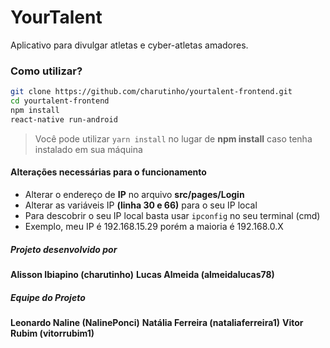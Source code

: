 # YourTalent

Aplicativo para divulgar atletas e cyber-atletas amadores.

### Como utilizar?

```sh
git clone https://github.com/charutinho/yourtalent-frontend.git
cd yourtalent-frontend
npm install
react-native run-android
```
> Você pode utilizar ```yarn install``` no lugar de **npm install** caso tenha instalado em sua máquina

#### Alterações necessárias para o funcionamento
 - Alterar o endereço de **IP** no arquivo **src/pages/Login**
 - Alterar as variáveis IP **(linha 30 e 66)** para o seu IP local
 - Para descobrir o seu IP local basta usar ```ipconfig``` no seu terminal (cmd)
 - Exemplo, meu IP é 192.168.15.29 porém a maioria é 192.168.0.X

##### Projeto desenvolvido por
**Alisson Ibiapino (charutinho)**
**Lucas Almeida (almeidalucas78)**

##### Equipe do Projeto
**Leonardo Naline (NalinePonci)**
**Natália Ferreira (nataliaferreira1)**
**Vitor Rubim (vitorrubim1)**